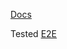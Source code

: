 [Docs](https://docs.amplify.aws/react/build-a-backend/data/optimistic-ui/)

Tested [E2E](https://github.com/aws-amplify/amplify-js-samples-staging/blob/main/cypress/integration/api/optimistic-ui.spec.ts)
